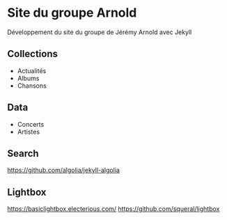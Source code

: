 # Site du groupe Arnold

Développement du site du groupe de Jérémy Arnold avec Jekyll

## Collections
* Actualités
* Albums
* Chansons

## Data
* Concerts
* Artistes

## Search
https://github.com/algolia/jekyll-algolia

## Lightbox
https://basiclightbox.electerious.com/
https://github.com/squeral/lightbox


